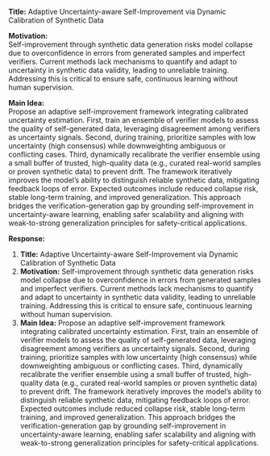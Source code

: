 **Title:** Adaptive Uncertainty-aware Self-Improvement via Dynamic Calibration of Synthetic Data  

**Motivation:**  
Self-improvement through synthetic data generation risks model collapse due to overconfidence in errors from generated samples and imperfect verifiers. Current methods lack mechanisms to quantify and adapt to uncertainty in synthetic data validity, leading to unreliable training. Addressing this is critical to ensure safe, continuous learning without human supervision.  

**Main Idea:**  
Propose an adaptive self-improvement framework integrating calibrated uncertainty estimation. First, train an ensemble of verifier models to assess the quality of self-generated data, leveraging disagreement among verifiers as uncertainty signals. Second, during training, prioritize samples with low uncertainty (high consensus) while downweighting ambiguous or conflicting cases. Third, dynamically recalibrate the verifier ensemble using a small buffer of trusted, high-quality data (e.g., curated real-world samples or proven synthetic data) to prevent drift. The framework iteratively improves the model’s ability to distinguish reliable synthetic data, mitigating feedback loops of error. Expected outcomes include reduced collapse risk, stable long-term training, and improved generalization. This approach bridges the verification-generation gap by grounding self-improvement in uncertainty-aware learning, enabling safer scalability and aligning with weak-to-strong generalization principles for safety-critical applications.  

**Response:**  
1. **Title:** Adaptive Uncertainty-aware Self-Improvement via Dynamic Calibration of Synthetic Data  
2. **Motivation:** Self-improvement through synthetic data generation risks model collapse due to overconfidence in errors from generated samples and imperfect verifiers. Current methods lack mechanisms to quantify and adapt to uncertainty in synthetic data validity, leading to unreliable training. Addressing this is critical to ensure safe, continuous learning without human supervision.  
3. **Main Idea:** Propose an adaptive self-improvement framework integrating calibrated uncertainty estimation. First, train an ensemble of verifier models to assess the quality of self-generated data, leveraging disagreement among verifiers as uncertainty signals. Second, during training, prioritize samples with low uncertainty (high consensus) while downweighting ambiguous or conflicting cases. Third, dynamically recalibrate the verifier ensemble using a small buffer of trusted, high-quality data (e.g., curated real-world samples or proven synthetic data) to prevent drift. The framework iteratively improves the model’s ability to distinguish reliable synthetic data, mitigating feedback loops of error. Expected outcomes include reduced collapse risk, stable long-term training, and improved generalization. This approach bridges the verification-generation gap by grounding self-improvement in uncertainty-aware learning, enabling safer scalability and aligning with weak-to-strong generalization principles for safety-critical applications.